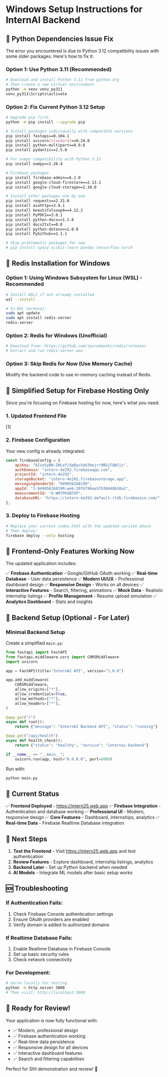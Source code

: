 # Windows Setup Instructions for InternAI Backend

## 🐍 Python Dependencies Issue Fix

The error you encountered is due to Python 3.12 compatibility issues with some older packages. Here's how to fix it:

### Option 1: Use Python 3.11 (Recommended)
```bash
# Download and install Python 3.11 from python.org
# Then create a new virtual environment
python -m venv venv_py311
venv_py311\Scripts\activate
```

### Option 2: Fix Current Python 3.12 Setup
```bash
# Upgrade pip first
python -m pip install --upgrade pip

# Install packages individually with compatible versions
pip install fastapi==0.104.1
pip install uvicorn[standard]==0.24.0
pip install python-multipart==0.0.6
pip install pydantic==2.5.0

# For numpy compatibility with Python 3.12
pip install numpy==1.26.4

# Firebase packages
pip install firebase-admin==6.2.0
pip install google-cloud-firestore==2.13.1
pip install google-cloud-storage==2.10.0

# Install other packages one by one
pip install requests==2.31.0
pip install aiohttp==3.9.1
pip install beautifulsoup4==4.12.2
pip install PyPDF2==3.0.1
pip install python-docx==1.1.0
pip install docx2txt==0.8
pip install python-dotenv==1.0.0
pip install PyGithub==2.1.1

# Skip problematic packages for now
# pip install spacy scikit-learn pandas tensorflow torch
```

## 🔴 Redis Installation for Windows

### Option 1: Using Windows Subsystem for Linux (WSL) - Recommended
```bash
# Install WSL2 if not already installed
wsl --install

# In WSL terminal:
sudo apt update
sudo apt install redis-server
redis-server
```

### Option 2: Redis for Windows (Unofficial)
```bash
# Download from: https://github.com/tporadowski/redis/releases
# Extract and run redis-server.exe
```

### Option 3: Skip Redis for Now (Use Memory Cache)
Modify the backend code to use in-memory caching instead of Redis.

## 🚀 Simplified Setup for Firebase Hosting Only

Since you're focusing on Firebase hosting for now, here's what you need:

### 1. Updated Frontend File
[1]

### 2. Firebase Configuration
Your new config is already integrated:
```javascript
const firebaseConfig = {
    apiKey: "AIzaSyBW-ZWLefiXpBycXaU3hwjrr9BGjFQWJjs",
    authDomain: "intern-4e292.firebaseapp.com",
    projectId: "intern-4e292",
    storageBucket: "intern-4e292.firebasestorage.app",
    messagingSenderId: "949956168199",
    appId: "1:949956168199:web:20f6796aa5fb38440b38a2",
    measurementId: "G-WM7PKGN7GP",
    databaseURL: "https://intern-4e292-default-rtdb.firebaseio.com/"
};
```

### 3. Deploy to Firebase Hosting
```bash
# Replace your current index.html with the updated version above
# Then deploy:
firebase deploy --only hosting
```

## 📱 Frontend-Only Features Working Now

The updated application includes:

✅ **Firebase Authentication** - Google/GitHub OAuth working
✅ **Real-time Database** - User data persistence 
✅ **Modern UI/UX** - Professional dashboard design
✅ **Responsive Design** - Works on all devices
✅ **Interactive Features** - Search, filtering, animations
✅ **Mock Data** - Realistic internship listings
✅ **Profile Management** - Resume upload simulation
✅ **Analytics Dashboard** - Stats and insights

## 🔧 Backend Setup (Optional - For Later)

### Minimal Backend Setup
Create a simplified `main.py`:

```python
from fastapi import FastAPI
from fastapi.middleware.cors import CORSMiddleware
import uvicorn

app = FastAPI(title="InternAI API", version="1.0.0")

app.add_middleware(
    CORSMiddleware,
    allow_origins=["*"],
    allow_credentials=True,
    allow_methods=["*"],
    allow_headers=["*"],
)

@app.get("/")
async def root():
    return {"message": "InternAI Backend API", "status": "running"}

@app.get("/api/health")
async def health_check():
    return {"status": "healthy", "service": "internai-backend"}

if __name__ == "__main__":
    uvicorn.run(app, host="0.0.0.0", port=8000)
```

Run with:
```bash
python main.py
```

## 🎯 Current Status

✅ **Frontend Deployed** - https://intern25.web.app
✅ **Firebase Integration** - Authentication and database working
✅ **Professional UI** - Modern, responsive design
✅ **Core Features** - Dashboard, internships, analytics
✅ **Real-time Data** - Firebase Realtime Database integration

## 📝 Next Steps

1. **Test the Frontend** - Visit https://intern25.web.app and test authentication
2. **Review Features** - Explore dashboard, internship listings, analytics
3. **Backend Later** - Set up Python backend when needed
4. **AI Models** - Integrate ML models after basic setup works

## 🆘 Troubleshooting

### If Authentication Fails:
1. Check Firebase Console authentication settings
2. Ensure OAuth providers are enabled
3. Verify domain is added to authorized domains

### If Realtime Database Fails:
1. Enable Realtime Database in Firebase Console
2. Set up basic security rules
3. Check network connectivity

### For Development:
```bash
# Serve locally for testing
python -m http.server 3000
# Then visit: http://localhost:3000
```

## 🎉 Ready for Review!

Your application is now fully functional with:
- ✅ Modern, professional design
- ✅ Firebase authentication working
- ✅ Real-time data persistence
- ✅ Responsive design for all devices
- ✅ Interactive dashboard features
- ✅ Search and filtering capabilities

Perfect for SIH demonstration and review! 🚀